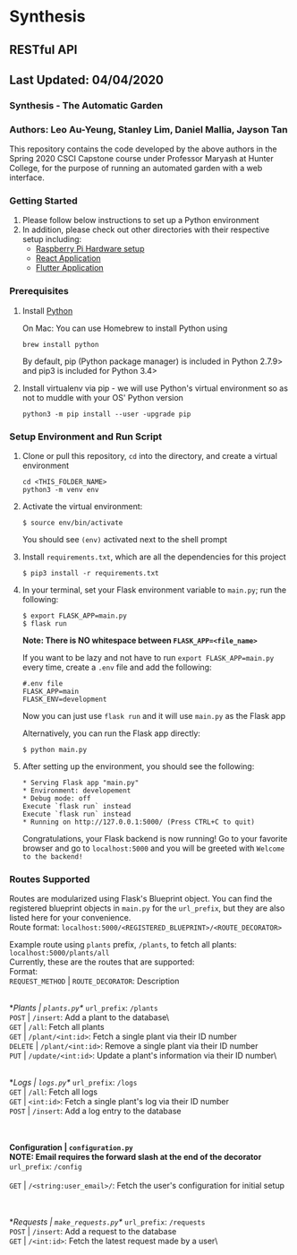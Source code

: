 # Synthesis
## RESTful API 
## Last Updated: 04/04/2020
### Synthesis - The Automatic Garden
### Authors: Leo Au-Yeung, Stanley Lim, Daniel Mallia, Jayson Tan


This repository contains the code developed by the above authors in the 
Spring 2020 CSCI Capstone course under Professor Maryash at Hunter College, for 
the purpose of running an automated garden with a web interface. 

### Getting Started 
1. Please follow below instructions to set up a Python environment
2. In addition, please check out other directories with their respective setup including: 
    - [Raspberry Pi Hardware setup](https://github.com/tanj299/synthesis/tree/python-arduino-dev)
    - [React Application](https://github.com/tanj299/synthesis/tree/master/frontend-new)
    - [Flutter Application](https://github.com/tanj299/synthesis/tree/flutter-app-dev)

### Prerequisites 

1. Install [Python](https://www.python.org/ "Python Main page") 

    On Mac: You can use Homebrew to install Python using
    ~~~~
    brew install python
    ~~~~

    By default, pip (Python package manager) is included in Python 2.7.9> and pip3 is included for Python 3.4>

2. Install virtualenv via pip - we will use Python's virtual environment so as not to muddle with your OS' Python version
    ~~~~
    python3 -m pip install --user -upgrade pip
    ~~~~

### Setup Environment and Run Script
1.  Clone or pull this repository, ```cd``` into the directory, and create a virtual environment  
	~~~~
	cd <THIS_FOLDER_NAME>
    python3 -m venv env
	~~~~

2.  Activate the virtual environment:
	~~~~
	$ source env/bin/activate
	~~~~
    You should see ```(env)``` activated next to the shell prompt

3.  Install ```requirements.txt```, which are all the dependencies for this project
    ~~~~
    $ pip3 install -r requirements.txt
    ~~~~

4.  In your terminal, set your Flask environment variable to `main.py`; run the following:
    ~~~~
    $ export FLASK_APP=main.py
    $ flask run 
    ~~~~
    **Note: There is NO whitespace between `FLASK_APP=<file_name>`**

    If you want to be lazy and not have to run `export FLASK_APP=main.py` every time, create a `.env` file and add the following:
    ~~~~
    #.env file
    FLASK_APP=main
    FLASK_ENV=development
    ~~~~

    Now you can just use `flask run` and it will use `main.py` as the Flask app

    Alternatively, you can run the Flask app directly:
    ~~~~
    $ python main.py
    ~~~~

5. After setting up the environment, you should see the following: 
    ```
    * Serving Flask app "main.py"
    * Environment: developement
    * Debug mode: off
    Execute `flask run` instead
    Execute `flask run` instead
    * Running on http://127.0.0.1:5000/ (Press CTRL+C to quit)
    ```
    Congratulations, your Flask backend is now running! Go to your favorite browser and go to 
    `localhost:5000` and you will be greeted with `Welcome to the backend!`

### Routes Supported
Routes are modularized using Flask's Blueprint object. 
You can find the registered blueprint objects in `main.py` for the `url_prefix`, but they are also listed here for your convenience. <br/>
Route format: `localhost:5000/<REGISTERED_BLUEPRINT>/<ROUTE_DECORATOR>`<br/>

Example route using `plants` prefix, `/plants`, to fetch all plants:
<br/>
`localhost:5000/plants/all`
<br/>
Currently, these are the routes that are supported:<br/> 
Format:<br/>
`REQUEST_METHOD` | `ROUTE_DECORATOR`: Description
<br/><br/>

**Plants | `plants.py`\** 
`url_prefix`: `/plants`
<br/>
`POST`      | `/insert`: Add a plant to the database\  
`GET`       | `/all`: Fetch all plants\
`GET`       | `/plant/<int:id>`: Fetch a single plant via their ID number\
`DELETE`    | `/plant/<int:id>`: Remove a single plant via their ID number\
`PUT`       | `/update/<int:id>`: Update a plant's information via their ID number\ 
<br/><br/>

**Logs | `logs.py`\**
`url_prefix`: `/logs`
<br/>
`GET`       | `/all`: Fetch all logs\
`GET`       | `<int:id>`: Fetch a single plant's log via their ID number\
`POST`      | `/insert`: Add a log entry to the database\
<br/><br/>

**Configuration | `configuration.py`**\
**NOTE: Email requires the forward slash at the end of the decorator**\
`url_prefix`: `/config`\
<br>
`GET`       | `/<string:user_email>/`: Fetch the user's configuration for initial setup\
<br/><br/>

**Requests | `make_requests.py`\**
`url_prefix`: `/requests`
<br/>
`POST`      | `/insert`: Add a request to the database\
`GET`       | `/<int:id>`: Fetch the latest request made by a user\




    
